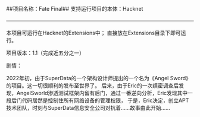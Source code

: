 ##项目名称：Fate Final##
支持运行项目的本体：Hacknet

————————————————————————————————————

本项目可运行在Hacknet的Extensions中；
直接放在Extensions目录下即可运行。

项目版本：1.1（完成近五分之一）

剧情：

2022年初，由于SuperData的一个架构设计师提出的一个名为《Angel Sword》的项目。这一切很顺利的发布至世界了。
后来，由于Eric的一次缜密调查后发现，AngelSworld渗透测试框架内留有后门，通过一番逆向分析，Eric发现其中一段后门代码居然是控制住所有网络设备的管理权限，
于是，Eric决定，创立APT技术团队，时刻与SuperData信息安全公司对抗着……故事由此开始……
